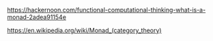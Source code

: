 https://hackernoon.com/functional-computational-thinking-what-is-a-monad-2adea91154e  
  
https://en.wikipedia.org/wiki/Monad_(category_theory)